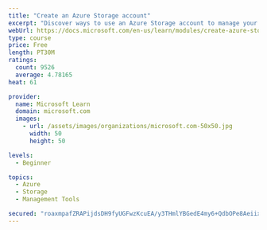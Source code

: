```yaml
---
title: "Create an Azure Storage account"
excerpt: "Discover ways to use an Azure Storage account to manage your data for billing, access, and storage location of your blobs, files, queues, and tables."
webUrl: https://docs.microsoft.com/en-us/learn/modules/create-azure-storage-account/
type: course
price: Free
length: PT30M
ratings:
  count: 9526
  average: 4.78165
heat: 61

provider:
  name: Microsoft Learn
  domain: microsoft.com
  images:
    - url: /assets/images/organizations/microsoft.com-50x50.jpg
      width: 50
      height: 50

levels:
  - Beginner

topics:
  - Azure
  - Storage
  - Management Tools

secured: "roaxmpafZRAPijdsDH9fyUGFwzKcuEA/y3THmlYBGedE4my6+QdbOPe8AeiixgFo03VSkclqbl97kxCYxGq06FFlMDr4TTvCSiw/YbvvUXRxWo5REGoeuCSmcTAHtz9HcN/+gKON5hMELJf1gxwnjDjK+rNlWwF5wSJWygrPgRqvy4eJsOcujTX/FsCgBnCCIg3KGQKA4+JcXjdVxFSAtZ3Dmo5ZqjBgGKV9vq0PXZ2vEGWxVXbFtiDDrMTBgyw01sLjjch60VM1wIgPzS+PVIkma9IS4IfjELo2+YwnrBD/snrASrAQC7/vUp3dZQVxjLsRSS0plX246uVW/djah0gGZOo8y3nEXvqei44dYVXx+eJwfQ+VGEcybOkkZ+usrtsgN5G8YPGs5zluCxXjd1oUHZbrc+Mbv7y8f+c0CXA=;zC44frC4JR3RDNX0pOUIRA=="
---
```


